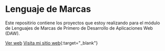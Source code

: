 # Lenguaje de Marcas
Este repositirio contiene los proyectos que estoy realizando para el módulo de Lenguajes de Marcas de Primero de Desarrollo de Aplicaciones Web (DAW).

<a href="https://pabcrudel.github.io/lenguajes-de-marcas/" target="_blank">Ver web</a>
[Visita mi sitio web](https://www.ejemplo.com){:target="_blank"}
